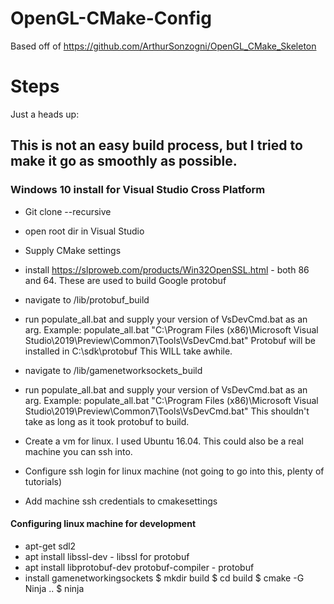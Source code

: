 # OpenGL-CMake-Config
Based off of https://github.com/ArthurSonzogni/OpenGL_CMake_Skeleton

# Steps

Just a heads up:
## This is not an easy build process, but I tried to make it go as smoothly as possible.

### Windows 10 install for Visual Studio Cross Platform
* Git clone --recursive
* open root dir in Visual Studio
* Supply CMake settings
* install https://slproweb.com/products/Win32OpenSSL.html - both 86 and 64. These are used to build Google protobuf
* navigate to /lib/protobuf_build
* run populate_all.bat and supply your version of VsDevCmd.bat as an arg. Example: populate_all.bat "C:\Program Files (x86)\Microsoft Visual Studio\2019\Preview\Common7\Tools\VsDevCmd.bat"
Protobuf will be installed in C:\sdk\protobuf
This WILL take awhile. 
* navigate to /lib/gamenetworksockets_build
* run populate_all.bat and supply your version of VsDevCmd.bat as an arg. Example: populate_all.bat "C:\Program Files (x86)\Microsoft Visual Studio\2019\Preview\Common7\Tools\VsDevCmd.bat"
This shouldn't take as long as it took protobuf to build.

* Create a vm for linux. I used Ubuntu 16.04. This could also be a real machine you can ssh into.
* Configure ssh login for linux machine (not going to go into this, plenty of tutorials)
* Add machine ssh credentials to cmakesettings

#### Configuring linux machine for development
* apt-get sdl2
* apt install libssl-dev - libssl for protobuf 
* apt install libprotobuf-dev protobuf-compiler - protobuf
* install gamenetworkingsockets
$ mkdir build
$ cd build
$ cmake -G Ninja ..
$ ninja
